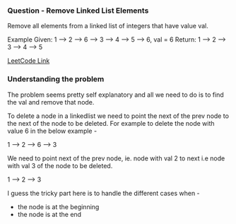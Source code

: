 ### Question - Remove Linked List Elements

Remove all elements from a linked list of integers that have value val.

Example
Given: 1 --> 2 --> 6 --> 3 --> 4 --> 5 --> 6, val = 6
Return: 1 --> 2 --> 3 --> 4 --> 5

[LeetCode Link](https://leetcode.com/problems/remove-linked-list-elements/description/)


### Understanding the problem
The problem seems pretty self explanatory and all we need to do is to find the val and remove that node. 

To delete a node in a linkedlist we need to point the next of the prev node to the next of the node to be deleted. 
For example to delete the node with value 6 in the below example -

1 --> 2 --> 6 --> 3

We need to point next of the prev node, ie. node with val 2 to next i.e node with val 3 of the node to be deleted.

1 --> 2 --> 3

I guess the tricky part here is to handle the different cases when -
- the node is at the beginning
- the node is at the end

